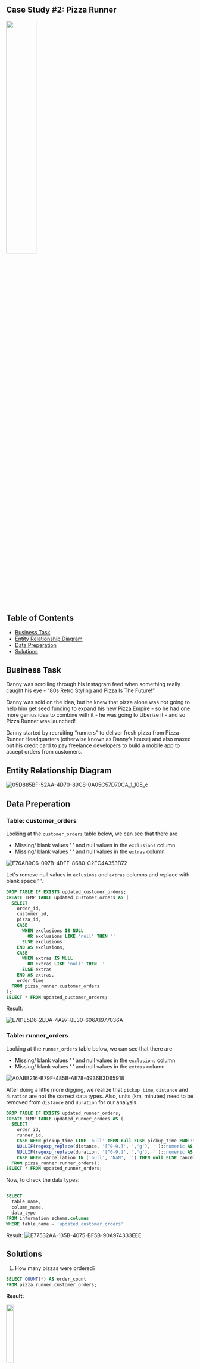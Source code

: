 ## Case Study #2: Pizza Runner 
<img src="https://github.com/aolivacce/8-week-SQL-challenge/assets/72052149/db2848e5-d57b-46de-aa01-3386a8086046" width=40% height=40%>

## Table of Contents
  - [Business Task](#business-task)
  - [Entity Relationship Diagram](#entity-relationship-diagram)
  - [Data Preperation](data-preperation)
  - [Solutions](#solutions)

## Business Task 
Danny was scrolling through his Instagram feed when something really caught his eye - “80s Retro Styling and Pizza Is The Future!”

Danny was sold on the idea, but he knew that pizza alone was not going to help him get seed funding to expand his new Pizza Empire - so he had one more genius idea to combine with it - he was going to Uberize it - and so Pizza Runner was launched!

Danny started by recruiting “runners” to deliver fresh pizza from Pizza Runner Headquarters (otherwise known as Danny’s house) and also maxed out his credit card to pay freelance developers to build a mobile app to accept orders from customers.
## Entity Relationship Diagram

![05D885BF-52AA-4D70-89C8-0A05C57D70CA_1_105_c](https://github.com/aolivacce/8-week-SQL-challenge/assets/72052149/2d0aa9a1-bce0-4951-aacb-464c95af25b1)

## Data Preperation

### Table: customer_orders
Looking at the `` customer_orders `` table below, we can see that there are

- Missing/ blank values ' ' and null values in the `` exclusions `` column
- Missing/ blank values ' ' and null values in the `` extras `` column 

![E76AB9C6-097B-4DFF-8680-C2EC4A353B72](https://github.com/aolivacce/8-week-SQL-challenge/assets/72052149/95edb6ea-e9c5-4e8d-bde2-362c20016b65)

Let's remove null values in `` exlusions `` and `` extras `` columns and replace with blank space ' '.

```sql
DROP TABLE IF EXISTS updated_customer_orders;
CREATE TEMP TABLE updated_customer_orders AS (
  SELECT
    order_id,
    customer_id,
    pizza_id,
    CASE 
      WHEN exclusions IS NULL 
        OR exclusions LIKE 'null' THEN ''
      ELSE exclusions 
    END AS exclusions,
    CASE 
      WHEN extras IS NULL
        OR extras LIKE 'null' THEN ''
      ELSE extras 
    END AS extras,
    order_time
  FROM pizza_runner.customer_orders
);
SELECT * FROM updated_customer_orders;
```

Result: 

![E781E5D6-2EDA-4A97-8E30-606A1977036A](https://github.com/aolivacce/8-week-SQL-challenge/assets/72052149/e29e4721-eaa9-4a63-9436-cae9b6644978)

### Table: runner_orders

Looking at the `` runner_orders `` table below, we can see that there are

- Missing/ blank values ' ' and null values in the `` exclusions `` column
- Missing/ blank values ' ' and null values in the `` extras `` column 

![A0ABB216-B79F-485B-AE78-4936B3D65918](https://github.com/aolivacce/8-week-SQL-challenge/assets/72052149/6510c513-30a4-45cb-9397-af510723f40e)

After doing a little more digging, we realize that `` pickup time ``, `` distance `` and `` duration `` are not the correct data types. Also, units (km, minutes) need to be removed from `` distance `` and `` duration `` for our analysis.


``` sql
DROP TABLE IF EXISTS updated_runner_orders;
CREATE TEMP TABLE updated_runner_orders AS (
  SELECT
    order_id,
    runner_id,
    CASE WHEN pickup_time LIKE 'null' THEN null ELSE pickup_time END::timestamp AS pickup_time,
    NULLIF(regexp_replace(distance, '[^0-9.]','','g'), '')::numeric AS distance,
    NULLIF(regexp_replace(duration, '[^0-9.]','','g'), '')::numeric AS duration,
    CASE WHEN cancellation IN ('null', 'NaN', '') THEN null ELSE cancellation END AS cancellation
  FROM pizza_runner.runner_orders);
SELECT * FROM updated_runner_orders;
```
Now, to check the data types:

```sql

SELECT
  table_name,
  column_name,
  data_type
FROM information_schema.columns
WHERE table_name = 'updated_customer_orders'

```
Result:
![E77532AA-135B-4075-BF5B-90A974333EEE](https://github.com/aolivacce/8-week-SQL-challenge/assets/72052149/3caf090b-ee9d-4821-918c-17afe9567abc)

## Solutions 

1. How many pizzas were ordered?

```sql
SELECT COUNT(*) AS order_count 
FROM pizza_runner.customer_orders;

```

**Result:**

<img src="https://github.com/aolivacce/8-week-SQL-challenge/assets/72052149/d9896686-ee21-4a8a-9b2a-ec77341f6472" width=20% height=20%>


2. How many unique customer orders were made?

```sql
SELECT COUNT(DISTINCT order_id) AS order_count 
FROM pizza_runner.customer_orders;
```
**Result:**

<img src="https://github.com/aolivacce/8-week-SQL-challenge/assets/72052149/0886402c-3833-4b05-8987-c0ff4c5b390a" width=20% height=20%>


3. How many successful orders were delivered by each runner?

```sql
SELECT
  runner_id,
  COUNT(order_id) AS successful_orders
FROM pizza_runner.runner_orders
WHERE cancellation IS NULL
OR cancellation NOT IN ('Restaurant Cancellation', 'Customer Cancellation')
GROUP BY runner_id
ORDER BY successful_orders DESC;
```

**Result:**

<img src="https://github.com/aolivacce/8-week-SQL-challenge/assets/72052149/6f809baf-6549-4c86-9b14-823041706014" width=20% height=20%>

4. How many of each type of pizza was delivered?

```sql
SELECT
  p.pizza_name,
  COUNT(c.*) AS pizza_type_count
FROM pizza_runner.customer_orders AS c
INNER JOIN pizza_runner.pizza_names AS p
   ON c.pizza_id = p.pizza_id
INNER JOIN pizza_runner.runner_orders AS r
   ON c.order_id = r.order_id
WHERE cancellation IS NULL
OR cancellation NOT IN ('Restaurant Cancellation', 'Customer Cancellation')
GROUP BY p.pizza_name
ORDER BY p.pizza_name;

```

**Result:**

<img src="https://github.com/aolivacce/8-week-SQL-challenge/assets/72052149/ed625132-af81-4f3c-ba72-eabfe29d3bb4" width=20% height=20%>


5. How many Vegetarian and Meatlovers were ordered by each customer?

```sql

SELECT
  customer_id,
  SUM(CASE WHEN pizza_id = 1 THEN 1 ELSE 0 END) AS meat_lovers,
  SUM(CASE WHEN pizza_id = 2 THEN 1 ELSE 0 END) AS vegetarian
FROM pizza_runner.customer_orders
GROUP BY customer_id;

```

**Result:**

<img src="https://github.com/aolivacce/8-week-SQL-challenge/assets/72052149/9582fff7-4ae9-42e9-b04a-198c983244fe" width=10% height=10%>


6. What was the maximum number of pizzas delivered in a single order?

```sql

WITH delivered AS (
  SELECT 
    c.order_id, 
    COUNT(c.pizza_id) AS pizza_per_order
  FROM pizza_runner.customer_orders AS c
  JOIN pizza_runner.runner_orders AS r ON c.order_id = r.order_id
  WHERE r.distance IS NOT NULL
  GROUP BY c.order_id
)
SELECT MAX(pizza_per_order) AS max_count
FROM delivered;

```

**Result:**

<img src="https://github.com/aolivacce/8-week-SQL-challenge/assets/72052149/5510b3cd-1411-40d4-9cd1-366f8c0a62b2" width=20% height=20%>


7. For each customer, how many delivered pizzas had at least 1 change and how many had no changes?

```sql
SELECT 
  c.customer_id,
  SUM (CASE WHEN c.exclusions IS NOT NULL OR c.extras IS NOT NULL THEN 1 ELSE 0 END) AS changes,
  SUM (CASE WHEN c.exclusions IS NULL OR c.extras IS NULL THEN 1 ELSE 0 END) AS no_change
FROM pizza_runner.customer_orders AS c
INNER JOIN pizza_runner.runner_orders AS r
  ON c.order_id = r.order_id
WHERE r.cancellation IS NULL
  OR r.cancellation NOT IN ('Restaurant Cancellation', 'Customer Cancellation')
GROUP BY co.customer_id
ORDER BY co.customer_id;

```

**Result:**

<img src="https://github.com/aolivacce/8-week-SQL-challenge/assets/72052149/835aadff-cc85-44d8-b266-014841a7e119" width=20% height=20%>


8. How many pizzas were delivered that had both exclusions and extras?


```sql

SELECT  
  SUM(
    CASE WHEN exclusions IS NOT NULL AND extras IS NOT NULL THEN 1
    ELSE 0
    END) AS pizza_count_w_exclusions_extras
FROM pizza_runner.customer_orders AS c
JOIN pizza_runner.runner_orders AS r
  ON c.order_id = r.order_id
WHERE r.distance >= 1 
  AND exclusions IS DISTINCT FROM ' ' 
  AND extras IS DISTINCT FROM ' ';

```

**Result:**

<img src="https://github.com/aolivacce/8-week-SQL-challenge/assets/72052149/7c2d39cd-7368-42c2-866d-37260ad56971" width=20% height=20%>


9. What was the total volume of pizzas ordered for each hour of the day?

```sql
SELECT
  DATE_PART('hour', order_time::TIMESTAMP) AS hour_of_day,
  COUNT(*) AS pizza_count
FROM updated_customer_orders
WHERE order_time IS NOT NULL
GROUP BY hour_of_day
ORDER BY hour_of_day;
```

**Result:**

<img src="https://github.com/aolivacce/8-week-SQL-challenge/assets/72052149/fc728fe9-0557-4a90-826f-0bb13443d5f0" width=20% height=20%>


10. What was the volume of orders for each day of the week?

```sql

SELECT
  to_char(date_trunc('day', order_time + INTERVAL '2 days'), 'Day') AS day_of_week,
  COUNT(order_id) AS pizza_count
FROM
  pizza_runner.customer_orders
GROUP BY
  day_of_week;
  
```

**Result:**

<img src="https://github.com/aolivacce/8-week-SQL-challenge/assets/72052149/03f43032-25f1-4ca1-8936-81fefb1f52a9" width=20% height=20%>

